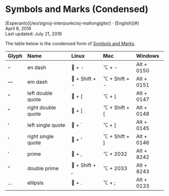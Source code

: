 Symbols and Marks (Condensed)
=============================

<div class="center">[Esperanto](/eo/signoj-interpunkcioj-mallongigite/) · [English](#)</div>
<div class="center">April 8, 2016</div>
<div class="center">Last updated: July 21, 2018</div>

The table below is the condensed form of [Symbols and Marks](/en/symbols-marks/).

| Glyph | Name               | Linux          | Mac           | Windows    |
| :---- | :----------------- | :------------- | :------------ | :--------- |
| –     | en dash            | 🐧 + -         | ⌥ + -         | Alt + 0150 |
| —     | em dash            | 🐧 + Shift + - | ⌥ + Shift + - | Alt + 0151 |
| “     | left double quote  | 🐧 + [         | ⌥ + [         | Alt + 0147 |
| ”     | right double quote | 🐧 + ]         | ⌥ + Shift + [ | Alt + 0148 |
| ‘     | left single quote  | 🐧 + `         | ⌥ + ]         | Alt + 0145 |
| ’     | right single quote | 🐧 + '         | ⌥ + Shift + ] | Alt + 0146 |
| ′     | prime              | 🐧 + ,         | ⌥ + 2032      | Alt + 8242 |
| ″     | double prime       | 🐧 + Shift + , | ⌥ + 2033      | Alt + 8243 |
| …     | ellipsis           | 🐧 + .         | ⌥ + ;         | Alt + 0133 |
